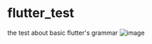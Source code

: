 # flutter_test
the test about basic flutter's grammar 
![image](https://github.com/hudsonmia/flutter_test/assets/155418703/8bb001d2-adb9-407a-8576-3acbb86038d4)
